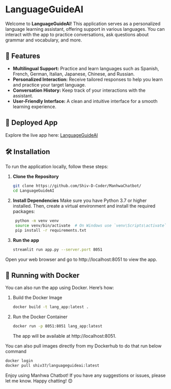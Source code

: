 # LanguageGuideAI

Welcome to **LanguageGuideAI**! This application serves as a personalized language learning assistant, offering support in various languages. You can interact with the app to practice conversations, ask questions about grammar and vocabulary, and more.

##  🚀 Features

- **Multilingual Support:** Practice and learn languages such as Spanish, French, German, Italian, Japanese, Chinese, and Russian.
- **Personalized Interaction:** Receive tailored responses to help you learn and practice your target language.
- **Conversation History:** Keep track of your interactions with the assistant.
- **User-Friendly Interface:** A clean and intuitive interface for a smooth learning experience.

## 📍 Deployed App

Explore the live app here: [LanguageGuideAI](https://languageguideai.streamlit.app/)

##  🛠️ Installation

To run the application locally, follow these steps:


1. **Clone the Repository**

   ```bash
   git clone https://github.com/Shiv-D-Coder/ManhwaChatbot/
   cd LanguageGuideAI
   ```
   
2. **Install Dependencies**
Make sure you have Python 3.7 or higher installed. Then, create a virtual environment and install the required packages:

   ```bash
    python -m venv venv
    source venv/bin/activate  # On Windows use `venv\Scripts\activate`
    pip install -r requirements.txt
    ```
3. **Run the app**

   ```bash
   streamlit run app.py --server.port 8051
   ```

Open your web browser and go to http://localhost:8051 to view the app.

## 🐳 Running with Docker

You can also run the app using Docker. Here’s how:

1. Build the Docker Image

   ```bash
   docker build -t lang_app:latest .
   ```
2. Run the Docker Container
   
   ```bash
   docker run -p 8051:8051 lang_app:latest
   ```
   The app will be available at http://localhost:8051.

You can also pull images directly from my Dockerhub to do that run below command

   ```bash
   docker login
   docker pull shiv37/languageguideai:latest
   ```
   
Enjoy using Manhwa Chatbot! If you have any suggestions or issues, please let me know. Happy chatting! 😊
   
